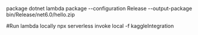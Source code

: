 package
dotnet lambda package --configuration Release --output-package bin/Release/net6.0/hello.zip

#Run lambda locally
npx serverless invoke local -f kaggleIntegration